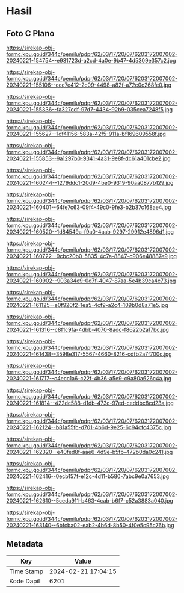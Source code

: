 # Hasil

## Foto C Plano

https://sirekap-obj-formc.kpu.go.id/344c/pemilu/pdpr/62/03/17/20/07/6203172007002-20240221-154754--e931723d-a2cd-4a0e-9b47-4d5309e357c2.jpg

https://sirekap-obj-formc.kpu.go.id/344c/pemilu/pdpr/62/03/17/20/07/6203172007002-20240221-155106--ccc7e412-2c09-4498-a82f-a72c0c268fe0.jpg

https://sirekap-obj-formc.kpu.go.id/344c/pemilu/pdpr/62/03/17/20/07/6203172007002-20240221-155336--fa327cdf-97d7-4434-92b9-035cea7248f5.jpg

https://sirekap-obj-formc.kpu.go.id/344c/pemilu/pdpr/62/03/17/20/07/6203172007002-20240221-155627--1df41156-583a-42f5-911a-bf169609558f.jpg

https://sirekap-obj-formc.kpu.go.id/344c/pemilu/pdpr/62/03/17/20/07/6203172007002-20240221-155853--9a1297b0-9341-4a31-9e8f-dc61a401cbe2.jpg

https://sirekap-obj-formc.kpu.go.id/344c/pemilu/pdpr/62/03/17/20/07/6203172007002-20240221-160244--1279ddc1-20d9-4be0-9319-90aa0877b129.jpg

https://sirekap-obj-formc.kpu.go.id/344c/pemilu/pdpr/62/03/17/20/07/6203172007002-20240221-160401--64fe7c63-09f4-49c0-9fe3-b2b37c168ae4.jpg

https://sirekap-obj-formc.kpu.go.id/344c/pemilu/pdpr/62/03/17/20/07/6203172007002-20240221-160520--1d84549a-f9a0-4aab-9297-29912e4896d1.jpg

https://sirekap-obj-formc.kpu.go.id/344c/pemilu/pdpr/62/03/17/20/07/6203172007002-20240221-160722--9cbc20b0-5835-4c7a-8847-c906e48887e9.jpg

https://sirekap-obj-formc.kpu.go.id/344c/pemilu/pdpr/62/03/17/20/07/6203172007002-20240221-160902--903a34e9-0d7f-4047-87aa-5e4b39ca4c73.jpg

https://sirekap-obj-formc.kpu.go.id/344c/pemilu/pdpr/62/03/17/20/07/6203172007002-20240221-161125--e0f920f2-1ea5-4cf9-a2c4-109b0d8a71e5.jpg

https://sirekap-obj-formc.kpu.go.id/344c/pemilu/pdpr/62/03/17/20/07/6203172007002-20240221-161316--c8f1c9fa-4dbb-4070-8adc-f8622b2a17bc.jpg

https://sirekap-obj-formc.kpu.go.id/344c/pemilu/pdpr/62/03/17/20/07/6203172007002-20240221-161438--3598e317-5567-4660-8216-cdfb2a7f700c.jpg

https://sirekap-obj-formc.kpu.go.id/344c/pemilu/pdpr/62/03/17/20/07/6203172007002-20240221-161717--c4ecc1a6-c22f-4b36-a5e9-c9a80a626c4a.jpg

https://sirekap-obj-formc.kpu.go.id/344c/pemilu/pdpr/62/03/17/20/07/6203172007002-20240221-161814--422dc588-d1db-473c-97ed-ceddbc8cd23a.jpg

https://sirekap-obj-formc.kpu.go.id/344c/pemilu/pdpr/62/03/17/20/07/6203172007002-20240221-162124--b81a55fc-d701-4b6d-9e25-6c94cfc4375c.jpg

https://sirekap-obj-formc.kpu.go.id/344c/pemilu/pdpr/62/03/17/20/07/6203172007002-20240221-162320--e40fed8f-aae6-4d9e-b5fb-472b0da0c241.jpg

https://sirekap-obj-formc.kpu.go.id/344c/pemilu/pdpr/62/03/17/20/07/6203172007002-20240221-162416--0ecb157f-e12c-4d11-b580-7abc9e0a7653.jpg

https://sirekap-obj-formc.kpu.go.id/344c/pemilu/pdpr/62/03/17/20/07/6203172007002-20240221-162610--5ceda911-b463-4cab-b6f7-c52a3883a040.jpg

https://sirekap-obj-formc.kpu.go.id/344c/pemilu/pdpr/62/03/17/20/07/6203172007002-20240221-163140--6bfcba02-eab2-4b6d-8b50-4f0e5c95c76b.jpg


## Metadata

| Key        | Value               |
| ---------- | ------------------- |
| Time Stamp | 2024-02-21 17:04:15 |
| Kode Dapil | 6201                |



